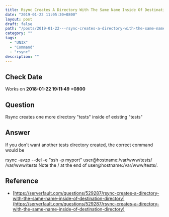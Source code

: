 ```yaml
---
title: Rsync Creates A Directory With The Same Name Inside Of Destination Directory
date: "2019-01-22 11:05:30+0800"
layout: post
draft: false
path: "/posts/2019-01-22---rsync-creates-a-directory-with-the-same-name-inside-of-destination-directory"
category: ""
tags:
  - "UNIX"
  - "Command"
  - "rsync"
description: ""
---
```


## Check Date

Works on **2018-01-22 19:11:49 +0800**

## Question

Rsync creates one more directory "tests" inside of existing "tests"

## Answer

If you don't want another tests directory created, the correct command would be

rsync -avzp --del -e "ssh -p myport" user@hostname:/var/www/tests/ /var/www/tests
Note the / at the end of user@hostname:/var/www/tests/.

## Reference

- [https://serverfault.com/questions/529287/rsync-creates-a-directory-with-the-same-name-inside-of-destination-directory](https://serverfault.com/questions/529287/rsync-creates-a-directory-with-the-same-name-inside-of-destination-directory)
